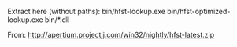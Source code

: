 Extract here (without paths):
bin/hfst-lookup.exe
bin/hfst-optimized-lookup.exe
bin/*.dll

From:
http://apertium.projectjj.com/win32/nightly/hfst-latest.zip
